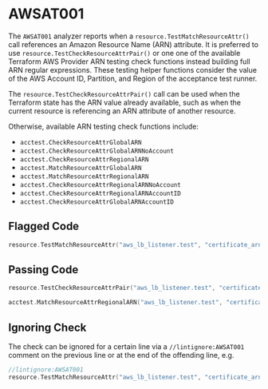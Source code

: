 # AWSAT001

The `AWSAT001` analyzer reports when a `resource.TestMatchResourceAttr()` call references an Amazon
Resource Name (ARN) attribute. It is preferred to use `resource.TestCheckResourceAttrPair()` or one
one of the available Terraform AWS Provider ARN testing check functions instead building full ARN
regular expressions. These testing helper functions consider the value of the AWS Account ID,
Partition, and Region of the acceptance test runner.

The `resource.TestCheckResourceAttrPair()` call can be used when the Terraform state has the ARN
value already available, such as when the current resource is referencing an ARN attribute of
another resource.

Otherwise, available ARN testing check functions include:

- `acctest.CheckResourceAttrGlobalARN`
- `acctest.CheckResourceAttrGlobalARNNoAccount`
- `acctest.CheckResourceAttrRegionalARN`
- `acctest.MatchResourceAttrGlobalARN`
- `acctest.MatchResourceAttrRegionalARN`
- `acctest.CheckResourceAttrRegionalARNNoAccount`
- `acctest.CheckResourceAttrRegionalARNAccountID`
- `acctest.CheckResourceAttrGlobalARNAccountID`

## Flagged Code

```go
resource.TestMatchResourceAttr("aws_lb_listener.test", "certificate_arn", regexp.MustCompile(`^arn:[^:]+:acm:[^:]+:[^:]+:certificate/.+$`))
```

## Passing Code

```go
resource.TestCheckResourceAttrPair("aws_lb_listener.test", "certificate_arn", "aws_acm_certificate.test", "arn")

acctest.MatchResourceAttrRegionalARN("aws_lb_listener.test", "certificate_arn", "acm", regexp.MustCompile(`certificate/.+`))
```

## Ignoring Check

The check can be ignored for a certain line via a `//lintignore:AWSAT001` comment on the previous line or at the end of the offending line, e.g.

```go
//lintignore:AWSAT001
resource.TestMatchResourceAttr("aws_lb_listener.test", "certificate_arn", regexp.MustCompile(`^arn:[^:]+:acm:[^:]+:[^:]+:certificate/.+$`))
```
